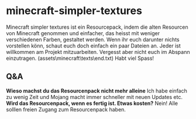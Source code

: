 # minecraft-simpler-textures
Minecraft simpler textures ist ein Resourcepack, indem die alten Resourcen von Minecraft genommen und einfacher, das heisst mit weniger verschiedenen Farben, gestaltet werden.
Wenn ihr euch darunter nichts vorstellen könn, schaut euch doch einfach ein paar Dateien an.
Jeder ist willkommen am Projekt mitzuarbeiten.
Vergesst aber nicht euch im Abspann einzutragen. (assets\minecraft\texts\end.txt)
Habt viel Spass!

## Q&A
**Wieso machst du das Resourcenpack nicht mehr alleine**
Ich habe einfach zu wenig Zeit und Mojang macht immer schneller mit neuen Updates etc.
**Wird das Resourcenpack, wenn es fertig ist. Etwas kosten?**
Nein! Alle solllen freien Zugang zum Resourcenpack haben.
